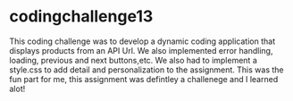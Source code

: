 # codingchallenge13
This coding challenge was to develop a dynamic coding application that displays products from an API Url. We also implemented error handling, loading, previous and next buttons,etc. We also had to implement a style.css to add detail and personalization to the assignment. This was the fun part for me, this assignment was defintley a challenege and I learned alot!
